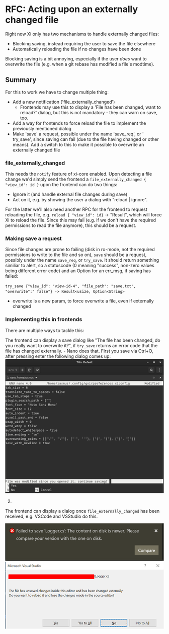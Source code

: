 # RFC: Acting upon an externally changed file

Right now Xi only has two mechanisms to handle externally changed files:

* Blocking saving, instead requiring the user to save the file elsewhere
* Automatically reloading the file if no changes have been done

Blocking saving is a bit annoying, especially if the user _does_ want to overwrite
the file (e.g. when a git rebase has modified a file's modtime).

## Summary

For this to work we have to change multiple thing:

- Add a new notification ('file_externally_changed')
	- Frontends may use this to display a 'File has been changed, want to reload?' dialog, but this is not mandatory - they can warn on save, too.
- Add a way for frontends to force reload the file to implement the previously mentioned dialog
- Make 'save' a request, possible under the name 'save_req', or ' try_save', since saving can fail (due to the file having changed or other means). Add a switch to this to make it possible to overwrite an externally changed file

### file_externally_changed

This needs the `notify` feature of xi-core enabled. Upon detecting a file change we'd simply send the frontend a `file_externally_changed { "view_id": id }` upon the frontend
can do two things:

* Ignore it (and handle external file changes during save)
* Act on it, e.g. by showing the user a dialog with "reload | ignore".

For the latter we'll also need another RPC for the frontend to request reloading
the file, e.g. `reload { "view_id": id}` -> "Result", which will force Xi to reload the file.
Since this may fail (e.g. if we don't have the required permissions to read the
file anymore), this should be a request.

### Making save a request

Since file changes are prone to failing (disk in ro-mode, not the required permissions
to write to the file and so on), `save` should be a request, possibly under the name
`save_req`, or `try_save`. It should return something similiar to alert, so a statuscode
(0 meaning "success", non-zero values being different error code) and an Option<String>
for an err_msg, if saving has failed:

`try_save {"view_id": "view-id-4", "file_path": "save.txt", "overwrite":" false"} -> Result<usize, Option<String>`

* overwrite is a new param, to force overwrite a file, even if externally changed

### Implementing this in frontends

There are multiple ways to tackle this:

The frontend can display a save dialog like "The file has been changed,
do you really want to overwrite it?", if `try_save` returns an error code
that the file has changed externally.
	- Nano does that. First you save via Ctrl+O, after pressing enter the
	  following dialog comes up:
	  ![nano reload](./assets/nano_reload.png)

2.
The frontend can display a dialog once `file_externally_changed` has been received,
e.g. VSCode and VSStudio do this.

![vscode reload](./assets/vscode_reload.png)
![vsstudio reload](./assets/vsstudio_reload.png)
